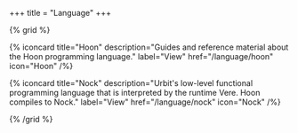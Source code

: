 +++
title = "Language"
+++

{% grid %}

  {% iconcard
    title="Hoon"
    description="Guides and reference material about the Hoon programming language."
    label="View"
    href="/language/hoon"
    icon="Hoon"
  /%}

  {% iconcard
    title="Nock"
    description="Urbit's low-level functional programming language that is interpreted by the runtime Vere. Hoon compiles to Nock."
    label="View"
    href="/language/nock"
    icon="Nock"
  /%}

{% /grid %}
